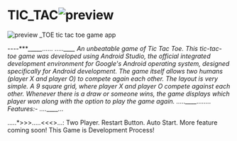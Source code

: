 # TIC_TAC![preview](https://user-images.githubusercontent.com/114246727/210274435-41ca6696-7348-4113-901f-8d76dde0ab86.gif)
![preview](https://user-images.githubusercontent.com/114246727/210274455-f284b915-39a7-48e4-8170-1178b04a49c8.gif)
_TOE
tic tac toe game app

----****_____......
.....____
An unbeatable game of Tic Tac Toe. This tic-tac-toe game was developed using Android Studio, the official integrated development environment for Google's Android operating system, designed specifically for Android development. The game itself allows two humans (player X and player O) to compete again each other. The layout is very simple. A 9 square grid, where player X and player O compete against each other. Whenever there is a draw or someone wins, the game displays which player won along with the option to play the game again.
.....____........
Features:-
....*____...


.....*>>>.....<<<>...:
Two Player.
Restart Button.
Auto Start.
More feature coming soon! This Game is Development Process!
